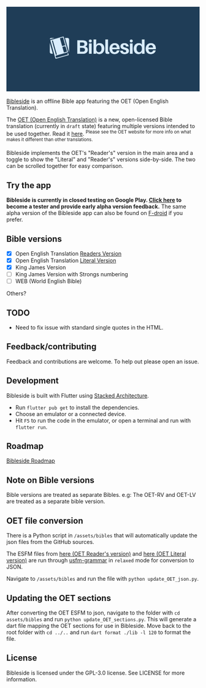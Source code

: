 ![Bibleside](/assets/images/logo-banner.jpg)

[Bibleside](https://bibleside.com) is an offline Bible app featuring the OET (Open English Translation).

The [OET (Open English Translation)](https://openenglishtranslation.bible) is a new, open-licensed Bible translation (currently in ``draft`` state) featuring multiple versions intended to be used together. Read it [here](https://openenglishtranslation.bible/Reader). <sup>Please see the OET website for more info on what makes it different than other translations.</sup>

Bibleside implements the OET's "Reader's" version in the main area and a toggle to show the "Literal" and "Reader's" versions side-by-side. The two can be scrolled together for easy comparison.


## Try the app

**Bibleside is currently in closed testing on Google Play. [Click here](https://play.google.com/apps/testing/com.bibleside.bibleside) to become a tester and provide early alpha version feedback.** The same alpha version of the Bibleside app can also be found on [F-droid](https://f-droid.org/en/packages/com.bibleside.bibleside/) if you prefer.


## Bible versions

- [x] Open English Translation [Readers Version](https://openenglishtranslation.bible/Design/ReadersVersion)
- [x] Open English Translation [Literal Version](https://openenglishtranslation.bible/Design/LiteralVersion)
- [x] King James Version
- [ ] King James Version with Strongs numbering
- [ ] WEB (World English Bible)

Others?


## TODO

- Need to fix issue with standard single quotes in the HTML.


## Feedback/contributing

Feedback and contributions are welcome. To help out please open an issue.


## Development

Bibleside is built with Flutter using [Stacked Architecture](https://stacked.filledstacks.com/).

- Run ``flutter pub get`` to install the dependencies.
- Choose an emulator or a connected device.
- Hit ``F5`` to run the code in the emulator, or open a terminal and run with ``flutter run``.


## Roadmap

[Bibleside Roadmap](https://github.com/users/Correct-Syntax/projects/2/views/7)


## Note on Bible versions

Bible versions are treated as separate Bibles. e.g: The OET-RV and OET-LV are treated as a separate bible version.


## OET file conversion

There is a Python script in ``/assets/bibles`` that will automatically update the json files from the GitHub sources.

The ESFM files from [here (OET Reader's version)](https://github.com/Freely-Given-org/OpenEnglishTranslation--OET/tree/main/translatedTexts/ReadersVersion) and [here (OET Literal version)](https://github.com/Freely-Given-org/OpenEnglishTranslation--OET/tree/main/intermediateTexts/auto_edited_VLT_ESFM) are run through [usfm-grammar](https://github.com/Bridgeconn/usfm-grammar) in ``relaxed`` mode for conversion to JSON.

Navigate to ``/assets/bibles`` and run the file with ``python update_OET_json.py``.


## Updating the OET sections

After converting the OET ESFM to json, navigate to the folder with ``cd assets/bibles`` and run ``python update_OET_sections.py``. This will generate a dart file mapping the OET sections for use in Bibleside. Move back to the root folder with ``cd ../..`` and run ``dart format ./lib -l 120`` to format the file.


## License

Bibleside is licensed under the GPL-3.0 license. See LICENSE for more information.